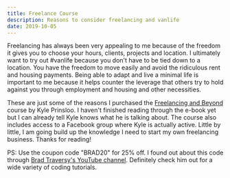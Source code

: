 ```yaml
---
title: Freelance Course
description: Reasons to consider freelancing and vanlife
date: 2019-10-05
---
```


Freelancing has always been very appealing to me because of the freedom it gives you to choose your hours, clients, projects and location. I ultimately want to try out #vanlife because you don't have to be tied down to a location. You have the freedom to move easily and avoid the ridiculous rent and housing payments. Being able to adapt and live a minimal life is important to me because it helps counter the leverage that others try to hold against you through employment and housing and other necessities.

These are just some of the reasons I purchased the [Freelancing and Beyond](https://studywebdevelopment.com/freelancing.html) course by Kyle Prinsloo. I haven't finished reading through the e-book yet but I can already tell Kyle knows what he is talking about. The course also includes access to a Facebook group where Kyle is actually active. Little by little, I am going build up the knowledge I need to start my own freelancing business. Thanks for reading!

PS: Use the coupon code "BRAD20" for 25% off. I found out about this code through [Brad Traversy's YouTube channel](https://www.youtube.com/user/TechGuyWeb/videos). Definitely check him out for a wide variety of coding tutorials.

